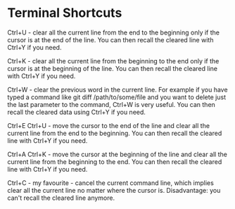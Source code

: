 # Terminal Shortcuts

Ctrl+U - clear all the current line from the end to the beginning only if the cursor is at the end of the line.
You can then recall the cleared line with Ctrl+Y if you need.

Ctrl+K - clear all the current line from the beginning to the end only if the cursor is at the beginning of the line.
You can then recall the cleared line with Ctrl+Y if you need.

Ctrl+W - clear the previous word in the current line. For example if you have typed a command like git diff /path/to/some/file and you want to delete just the last parameter to the command, Ctrl+W is very useful.
You can then recall the cleared data using Ctrl+Y if you need.

Ctrl+E Ctrl+U - move the cursor to the end of the line and clear all the current line from the end to the beginning.
You can then recall the cleared line with Ctrl+Y if you need.

Ctrl+A Ctrl+K - move the cursor at the beginning of the line and clear all the current line from the beginning to the end.
You can then recall the cleared line with Ctrl+Y if you need.

Ctrl+C - my favourite - cancel the current command line, which implies clear all the current line no matter where the cursor is.
Disadvantage: you can't recall the cleared line anymore.